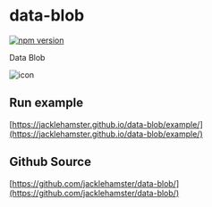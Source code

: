 # data-blob

[![npm version](https://badge.fury.io/js/data-blob.svg)](https://www.npmjs.com/package/data-blob)

Data Blob

![icon](https://jacklehamster.github.io/data-blob/icon.png)

## Run example

[https://jacklehamster.github.io/data-blob/example/](https://jacklehamster.github.io/data-blob/example/)

## Github Source

[https://github.com/jacklehamster/data-blob/](https://github.com/jacklehamster/data-blob/)
